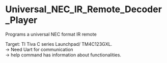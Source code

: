 # Universal_NEC_IR_Remote_Decoder_Player
Programs a universal NEC format IR remote

Target: TI Tiva C series Launchpad/ TM4C123GXL. <br>
-> Need Uart for communication <br>
-> help command has information about functionalities. <br>


